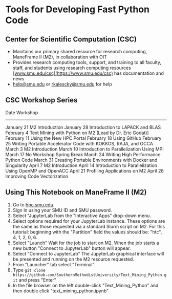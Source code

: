 # Tools for Developing Fast Python Code

## Center for Scientific Computation (CSC)

* Maintains our primary shared resource for research computing, ManeFrame II (M2),
  in collaboration with OIT
* Provides research computing tools, support, and training to all faculty, staff,
  and students using research computing resources
  [www.smu.edu/csc](https://www.smu.edu/csc) has documentation and news
* [help@smu.edu](mailto:help@smu.edu) or
  [rkalescky@smu.edu](mailto:rkalescky@smu.edu) for help
  
## CSC Workshop Series

Date          Workshop
------------- -------------------------------------------------------------
January 21    M2 Introduction
January 28    Introduction to LAPACK and BLAS
February 4    Text Mining with Python on M2 (Lead by Dr. Eric Godat)]
February 11   Using the New HPC Portal
February 18   Using GitHub
February 25   Writing Portable Accelerator Code with KOKKOS, RAJA, and OCCA
March 3       M2 Introduction
March 10      Introduction to Parallelization Using MPI
March 17      No Workshop Spring Break
March 24      Writing High Performance Python Code
March 31      Creating Portable Environments with Docker and Singularity
April 7       M2 Introduction
April 14      Introduction to Parallelization Using OpenMP and OpenACC
April 21      Profiling Applications on M2
April 28      Improving Code Vectorization
                                                                                              
## Using This Notebook on ManeFrame II (M2)

1.  Go to [hpc.smu.edu](https://hpc.smu.edu/).
2.  Sign in using your SMU ID and SMU password.
3.  Select "JupyterLab from the "Interactive Apps" drop-down menu.
4.  Select options required for your JupyterLab instance. These options are the
    same as those requested via a standard Slurm script on M2. For this tutorial:
    beginning with the "Partition" field the values should be: "htc", 4, 1, 2, 0,
    6.
5.  Select "Launch" Wait for the job to start on M2. When the job starts
    a new button "Connect to JupyterLab" button will appear.
6.  Select "Connect to JupyterLab" The JupyterLab graphical interface will be
    presented and running on the M2 resource requested.
7.  From "Launcher" tab select "Terminal".
8.  Type ``git clone
    https://github.com/SouthernMethodistUniversity/Text_Mining_Python.git`` and
    press "Enter"
9.  In the file browser on the left double-click "Text_Mining_Python" and then
    double click "text_mining_python.ipynb"

